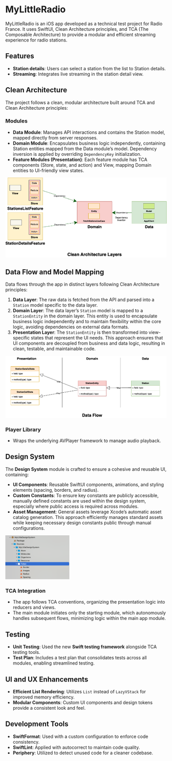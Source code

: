
# MyLittleRadio

MyLittleRadio is an iOS app developed as a technical test project for Radio France. It uses SwiftUI, Clean Architecture principles, and TCA (The Composable Architecture) to provide a modular and efficient streaming experience for radio stations.

## Features

- **Station details**: Users can select a station from the list to Station details.
- **Streaming**: Integrates live streaming in the station detail view.

## Clean Architecture

The project follows a clean, modular architecture built around TCA and Clean Architecture principles:

### Modules

- **Data Module**: Manages API interactions and contains the Station model, mapped directly from server responses.
- **Domain Module**: Encapsulates business logic independently, containing Station entities mapped from the Data module’s model. Dependency inversion is applied by overriding `DependencyKey` initialization.
- **Feature Modules (Presentation)**: Each feature module has TCA components (Store, state, and action) and View, mapping Domain entities to UI-friendly view states.

<img src="Images/CleanLittleRadio.drawio.png" >

## Data Flow and Model Mapping

Data flows through the app in distinct layers following Clean Architecture principles:

1. **Data Layer**: The raw data is fetched from the API and parsed into a `Station` model specific to the data layer.
2. **Domain Layer**: The data layer’s `Station` model is mapped to a `StationEntity` in the domain layer. This entity is used to encapsulate business logic independently and to maintain flexibility within the core logic, avoiding dependencies on external data formats.
3. **Presentation Layer**: The `StationEntity` is then transformed into view-specific states that represent the UI needs. This approach ensures that UI components are decoupled from business and data logic, resulting in clean, testable, and maintainable code.

<img src="Images/LittleDataFlow.drawio.png" >

### Player Library

- Wraps the underlying AVPlayer framework to manage audio playback.


## Design System

The **Design System** module is crafted to ensure a cohesive and reusable UI, containing:

- **UI Components**: Reusable SwiftUI components, animations, and styling elements (spacing, borders, and radius).
- **Custom Constants**: To ensure key constants are publicly accessible, manually defined constants are used within the design system, especially where public access is required across modules.
- **Asset Management**: General assets leverage Xcode’s automatic asset catalog generation. This approach efficiently manages standard assets while keeping necessary design constants public through manual configurations.

<img src="Images/designsystem.png" width="200" >

### TCA Integration

- The app follows TCA conventions, organizing the presentation logic into reducers and views. 
- The main module initiates only the starting module, which autonomously handles subsequent flows, minimizing logic within the main app module.

## Testing

- **Unit Testing**: Used the new **Swift testing framework** alongside TCA testing tools.
- **Test Plan**: Includes a test plan that consolidates tests across all modules, enabling streamlined testing.

## UI and UX Enhancements

- **Efficient List Rendering**: Utilizes `List` instead of `LazyVStack` for improved memory efficiency.
- **Modular Components**: Custom UI components and design tokens provide a consistent look and feel.

## Development Tools

- **SwiftFormat**: Used with a custom configuration to enforce code consistency.
- **SwiftLint**: Applied with autocorrect to maintain code quality.
- **Periphery**: Utilized to detect unused code for a cleaner codebase.
